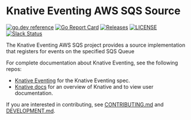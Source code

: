 # Knative Eventing AWS SQS Source

[![go.dev reference](https://img.shields.io/badge/go.dev-reference-007d9c?logo=go&logoColor=white)](https://pkg.go.dev/github.com/knative-sandbox/eventing-awssqs)
[![Go Report Card](https://goreportcard.com/badge/knative-sandbox/eventing-awssqs)](https://goreportcard.com/report/knative/eventing-)
[![Releases](https://img.shields.io/github/release-pre/knative-sandbox/eventing-awssqs.svg)](https://github.com/knative-sandbox/eventing-awssqs/releases)
[![LICENSE](https://img.shields.io/github/license/knative-sandbox/eventing-awssqs.svg)](https://github.com/knative-sandbox/eventing-awssqs/blob/master/LICENSE)
[![Slack Status](https://img.shields.io/badge/slack-join_chat-white.svg?logo=slack&style=social)](https://knative.slack.com)

The Knative Eventing AWS SQS project provides a source implementation
that registers for events on the specified SQS Queue


For complete documentation about Knative Eventing, see the following repos:

- [Knative Eventing](https://www.knative.dev/docs/eventing/) for the Knative
  Eventing spec.
- [Knative docs](https://www.knative.dev/docs/) for an overview of Knative and
  to view user documentation.

If you are interested in contributing, see [CONTRIBUTING.md](./CONTRIBUTING.md)
and [DEVELOPMENT.md](./DEVELOPMENT.md).
